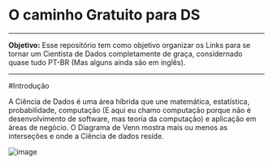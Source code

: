 # O caminho Gratuito para DS
___

**Objetivo:** Esse repositório tem como objetivo organizar os Links para se tornar um Cientista de Dados completamente de graça, considernado quase tudo PT-BR (Mas alguns ainda são em inglês).

___

#Introdução

A Ciência de Dados é uma área híbrida que une matemática, estatística, probabilidade, computação (E aqui eu chamo computação porque não é desenvolvimento de software, mas teoria da computação) e aplicação em áreas de negócio. O Diagrama de Venn mostra mais ou menos as interseções e onde a Ciência de dados resíde. 

![image](https://github.com/user-attachments/assets/ab4d2da0-a9d7-4797-8a3c-ff19c9709c84)
